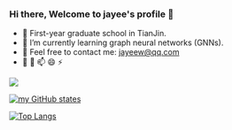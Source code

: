 ### Hi there, Welcome to jayee's profile 👋


- 🔭 First-year graduate school in TianJin.
- 🌱 I’m currently learning graph neural networks (GNNs).
- 👯 Feel free to contact me: jayeew@qq.com
- 🤔 💬 📫 😄 ⚡ 




![](https://komarev.com/ghpvc/?username=jayeew)


[![my GitHub states](https://github-readme-stats.vercel.app/api?username=jayeew&show_icons=true&theme=buefy&count_private=true)]()

[![Top Langs](https://github-readme-stats.vercel.app/api/top-langs/?username=jayeew&layout=compact)](https://github.com/anuraghazra/github-readme-stats)
